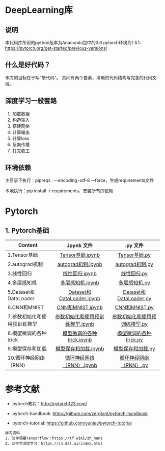 # DeepLearning库

## 说明

本代码库所用的python版本为Anaconda包中的3.6
pytorch环境为1.5.1: https://pytorch.org/get-started/previous-versions/

## 什么是好代码？

本库的目标在于写"笨代码"。
其间有两个要素，清晰的代码结构与完善的代码文档。

## 深度学习一般套路

1. 加载数据
2. 构造输入
3. 搭建网络
4. 计算输出
5. 计算loss
6. 反向传播
7. 打完收工

## 环境依赖

主目录下执行：pipreqs . --encoding=utf-8 --force，生成requirements文件

本地执行：pip install -r requirements，安装所有的依赖

# Pytorch

## 1. Pytorch基础

| Content    | .ipynb 文件  |  .py 文件 |
| ------------------ | :---------------------: | :--------------------------: |
| 1.Tensor基础 |  [Tensor基础.ipynb](./Pytorch/PreKnowledge/1.Tensor基础.ipynb) | [Tensor基础.py](./Pytorch/PreKnowledge/1.Tensor基础.py) |
| 2.autograd机制 | [autograd机制.ipynb](./Pytorch/PreKnowledge/2.autograd机制.ipynb) | [autograd机制.py](./Pytorch/PreKnowledge/2.autograd机制.py) |
| 3.线性回归 | [线性回归.ipynb](./Pytorch/PreKnowledge/3.线性回归.ipynb) | [线性回归.py](./Pytorch/PreKnowledge/3.线性回归.py) |
| 4.多层感知机 | [多层感知机.ipynb](./Pytorch/PreKnowledge/4.多层感知机.ipynb) | [多层感知机.py](./Pytorch/PreKnowledge/4.多层感知机.py) |
| 5.Dataset和DataLoader | [Dataset和DataLoader.ipynb](./Pytorch/PreKnowledge/5.Dataset和DataLoader.ipynb) | [Dataset和DataLoader.py](./Pytorch/PreKnowledge/5.Dataset和DataLoader.py) |
| 6.CNN和MNIST | [CNN和MNIST.ipynb](./Pytorch/PreKnowledge/6.CNN和MNIST.ipynb) | [CNN和MNIST.py](./Pytorch/PreKnowledge/6.CNN和MNIST.py) |
| 7.参数初始化和使用预训练模型 | [参数初始化和使用预训练模型.ipynb](./Pytorch/PreKnowledge/7.参数初始化和使用预训练模型.ipynb) | [参数初始化和使用预训练模型.py](./Pytorch/PreKnowledge/7.参数初始化和使用预训练模型.py) |
| 8.模型微调的各种trick | [模型微调的各种trick.ipynb](./Pytorch/PreKnowledge/8.模型微调的各种trick.ipynb) | [模型微调的各种trick.py](./Pytorch/PreKnowledge/8.模型微调的各种trick.py) |
| 9.模型保存和加载 | [模型保存和加载.ipynb](./Pytorch/PreKnowledge/9.模型保存和加载.ipynb) | [模型保存和加载.py](./Pytorch/PreKnowledge/save_load.py) |
| 10.循环神经网络（RNN） | [循环神经网络（RNN）.ipynb](./Pytorch/PreKnowledge/10.循环神经网络.ipynb) | [循环神经网络（RNN）.py](./Pytorch/PreKnowledge/10.循环神经网络.py) |

# 参考文献

* pytorch教程：http://pytorch123.com/

* pytorch-handbook: https://github.com/zergtant/pytorch-handbook

* pytorch-tutorial: https://github.com/yunjey/pytorch-tutorial


```
学习资料
1. 简单粗暴Tensorflow：https://tf.wiki/zh_hans
2. 动手学深度学习：https://zh.d2l.ai/index.html
```